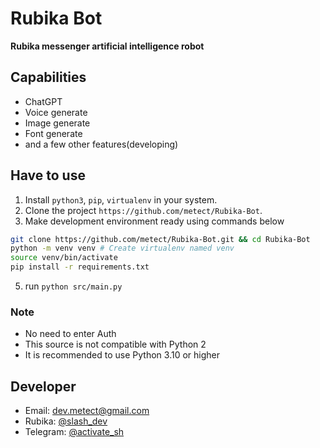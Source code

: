 # Rubika ‌‌Bot
**Rubika messenger artificial intelligence robot**


## Capabilities
- ChatGPT
- Voice generate
- Image generate
- Font generate
- and a few other features(developing)

## Have to use

1. Install   `python3`, `pip`, `virtualenv` in your system.
2. Clone the project `https://github.com/metect/Rubika-Bot`.
3. Make development environment ready using commands below
```bash
git clone https://github.com/metect/Rubika-Bot.git && cd Rubika-Bot
python -m venv venv # Create virtualenv named venv
source venv/bin/activate
pip install -r requirements.txt
```
5. run `python src/main.py`

### Note
- No need to enter Auth
- This source is not compatible with Python 2
- It is recommended to use Python 3.10 or higher

## Developer 
- Email: dev.metect@gmail.com
- Rubika: [@slash_dev](https://rubika.ir/slash_dev)
- Telegram: [@activate_sh](https://t.me/activate_sh)
